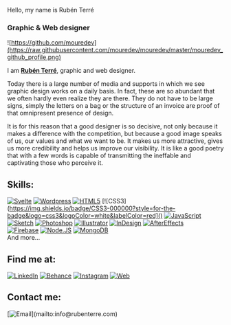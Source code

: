 Hello, my name is Rubén Terré
### Graphic & Web designer

![https://github.com/mouredev](https://raw.githubusercontent.com/mouredev/mouredev/master/mouredev_github_profile.png)

I am [**Rubén Terré**](https://rubenterre.com), graphic and web designer.

Today there is a large number of media and supports in which we see graphic design works on a daily basis. In fact, these are so abundant that we often hardly even realize they are there. They do not have to be large signs, simply the letters on a bag or the structure of an invoice are proof of that omnipresent presence of design.

It is for this reason that a good designer is so decisive, not only because it makes a difference with the competition, but because a good image speaks of us, our values ​​and what we want to be. It makes us more attractive, gives us more credibility and helps us improve our visibility. It is like a good poetry that with a few words is capable of transmitting the ineffable and captivating those who perceive it.

## Skills:
[![Svelte](https://img.shields.io/badge/Svelte-000000?style=for-the-badge&logo=svelte&logoColor=white&labelColor=orange)]()
[![Wordpress](https://img.shields.io/badge/Wordpress-1DA1F2?style=for-the-badge&logo=wordpress&logoColor=white&labelColor=101010)]()
[![HTML5](https://img.shields.io/badge/HTML5-000000?style=for-the-badge&logo=html5&logoColor=white&labelColor=yellow)]()
[![CSS3](https://img.shields.io/badge/CSS3-000000?style=for-the-badge&logo=css3&logoColor=white&labelColor=red]()
[![JavaScript](https://img.shields.io/badge/JavaScript-F7DF1E?style=for-the-badge&logo=javascript&logoColor=white&labelColor=101010)]()
</br>
[![Sketch](https://img.shields.io/badge/Sketch-fb8c00?style=for-the-badge&logo=sketch&logoColor=white&labelColor=101010)]()
[![Photoshop](https://img.shields.io/badge/Photoshop-4fc3f7?style=for-the-badge&logo=adobe-photoshop&logoColor=white&labelColor=101010)]()
[![Illustrator](https://img.shields.io/badge/Illustrator-e65100?style=for-the-badge&logo=adobe-illustrator&logoColor=white&labelColor=101010)]()
[![InDesign](https://img.shields.io/badge/Indesign-d81b60?style=for-the-badge&logo=adobe-indesign&logoColor=white&labelColor=101010)]()
[![AfterEffects](https://img.shields.io/badge/After_Effects-4a148c?style=for-the-badge&logo=adobe-after-effects&logoColor=white&labelColor=101010)]()
</br>
[![Firebase](https://img.shields.io/badge/Firebase-FFCA28?style=for-the-badge&logo=firebase&logoColor=white&labelColor=101010)]()
[![Node.JS](https://img.shields.io/badge/Node.JS-339933?style=for-the-badge&logo=node.js&logoColor=white&labelColor=101010)]()
[![MongoDB](https://img.shields.io/badge/MongoDB-47A248?style=for-the-badge&logo=mongodb&logoColor=white&labelColor=101010)]()
</br>
And more...

## Find me at:

[![LinkedIn](https://img.shields.io/badge/LinkedIn-Ruben_Terre-0077B5?style=for-the-badge&logo=linkedin&logoColor=white&labelColor=101010)](https://www.linkedin.com/in/rubenterrelameiro)
[![Behance](https://img.shields.io/badge/behance-Ruben_Terre-0288d1?style=for-the-badge&logo=behance&logoColor=white&labelColor=101010)](https://www.behance.net/rubenterre)
[![Instagram](https://img.shields.io/badge/Instagram-@mouredev-E4405F?style=for-the-badge&logo=instagram&logoColor=white&labelColor=101010)](https://www.instagram.com/rubenterre.studiodesign/)
[![Web](https://img.shields.io/badge/My_Website-MoureDev.com-14a1f0?style=for-the-badge&logo=dev.to&logoColor=white&labelColor=101010)](https://rubenterre.com)


## Contact me:

[![Email](https://img.shields.io/badge/info@rubenterre.com-my_personal_email_(slow_response)-D14836?style=for-the-badge&logo=gmail&logoColor=white&labelColor=101010)](mailto:info@rubenterre.com)
